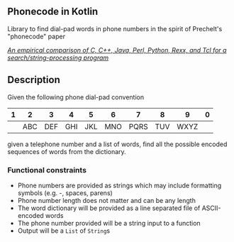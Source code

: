 ## Phonecode in Kotlin

Library to find dial-pad words in phone numbers in the spirit of Prechelt's "phonecode" paper

[*An empirical comparison of C, C++, Java, Perl, Python, Rexx, and Tcl for a search/string-processing program*
](http://page.mi.fu-berlin.de/prechelt/Biblio/jccpprtTR.pdf)

## Description

Given the following phone dial-pad convention

|1|2|3|4|5|6|7|8|9|0|
|---|---|---|---|---|---|---|---|---|---|
| |ABC|DEF|GHI|JKL|MNO|PQRS|TUV|WXYZ||

given a telephone number and a list of words, find all the possible encoded sequences of words
from the dictionary.

### Functional constraints

- Phone numbers are provided as strings which may include formatting symbols (e.g. -, spaces, parens)
- Phone number length does not matter and can be any length
- The word dictionary will be provided as a line separated file of ASCII-encoded words
- The phone number provided will be a string input to a function
- Output will be a `List` of `String`s
